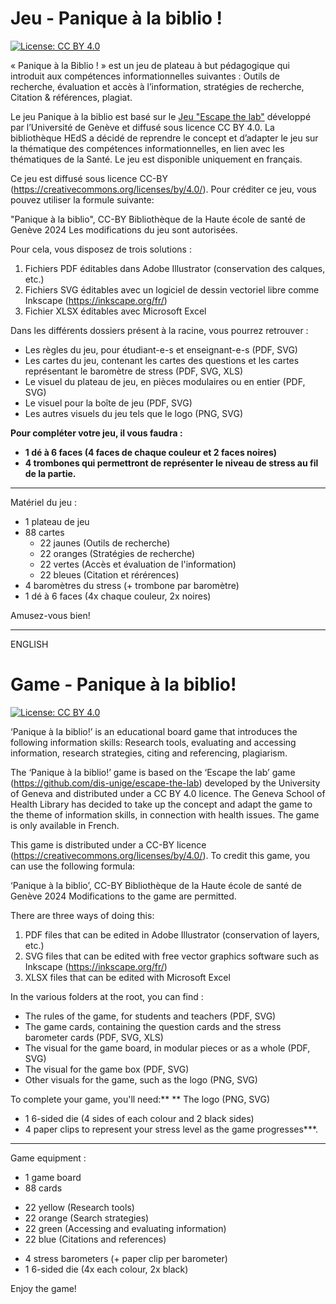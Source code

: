 # Jeu - Panique à la biblio !
[![License: CC BY 4.0](https://img.shields.io/badge/License-CC%20BY%204.0-lightgrey.svg)](https://creativecommons.org/licenses/by/4.0/) 

« Panique à la Biblio ! » est un jeu de plateau à but pédagogique qui introduit aux compétences informationnelles suivantes : 
Outils de recherche, évaluation et accès à l’information, stratégies de recherche, Citation & références, plagiat. 

Le jeu Panique à la biblio est basé sur le [Jeu "Escape the lab"](https://github.com/dis-unige/escape-the-lab) développé par l’Université de Genève et diffusé sous licence CC BY 4.0.
La bibliothèque HEdS a décidé de reprendre le concept et d’adapter le jeu sur la thématique des compétences informationnelles, en lien avec les thématiques de la Santé. 
Le jeu est disponible uniquement en français. 

Ce jeu est diffusé sous licence CC-BY (https://creativecommons.org/licenses/by/4.0/). Pour créditer ce jeu, vous pouvez utiliser la formule suivante:

"Panique à la biblio", CC-BY Bibliothèque de la Haute école de santé de Genève 2024
Les modifications du jeu sont autorisées.

Pour cela, vous disposez de trois solutions :
1) Fichiers PDF éditables dans Adobe Illustrator (conservation des calques, etc.)
2) Fichiers SVG éditables avec un logiciel de dessin vectoriel libre comme Inkscape (https://inkscape.org/fr/)
3) Fichier XLSX éditables avec Microsoft Excel 

Dans les différents dossiers présent à la racine, vous pourrez retrouver :
- Les règles du jeu, pour étudiant-e-s et enseignant-e-s (PDF, SVG)
- Les cartes du jeu, contenant les cartes des questions et les cartes représentant le baromètre de stress (PDF, SVG, XLS)
- Le visuel du plateau de jeu, en pièces modulaires ou en entier (PDF, SVG)
- Le visuel pour la boîte de jeu (PDF, SVG)
- Les autres visuels du jeu tels que le logo (PNG, SVG)

**Pour compléter votre jeu, il vous faudra :**
- **1 dé à 6 faces (4 faces de chaque couleur et 2 faces noires)**
- **4 trombones qui permettront de représenter le niveau de stress au fil de la partie.**

---

Matériel du jeu :
* 1 plateau de jeu
* 88 cartes
  - 22 jaunes (Outils de recherche)
  - 22 oranges (Stratégies de recherche)
  - 22 vertes (Accès et évaluation de l'information)
  - 22 bleues (Citation et rérérences)
* 4 baromètres du stress (+ trombone par baromètre)
* 1 dé à 6 faces (4x chaque couleur, 2x noires)

Amusez-vous bien! 

___________________________________________

ENGLISH

# Game - Panique à la biblio!
[![License: CC BY 4.0](https://img.shields.io/badge/License-CC%20BY%204.0-lightgrey.svg)](https://creativecommons.org/licenses/by/4.0/) 

‘Panique à la biblio!’ is an educational board game that introduces the following information skills: 
Research tools, evaluating and accessing information, research strategies, citing and referencing, plagiarism. 

The ‘Panique à la biblio!’ game is based on the ‘Escape the lab’ game (https://github.com/dis-unige/escape-the-lab) developed by the University of Geneva and distributed under a CC BY 4.0 licence.
The Geneva School of Health Library has decided to take up the concept and adapt the game to the theme of information skills, in connection with health issues. 
The game is only available in French. 

This game is distributed under a CC-BY licence (https://creativecommons.org/licenses/by/4.0/). To credit this game, you can use the following formula:

‘Panique à la biblio’, CC-BY Bibliothèque de la Haute école de santé de Genève 2024
Modifications to the game are permitted.

There are three ways of doing this:
1) PDF files that can be edited in Adobe Illustrator (conservation of layers, etc.)
2) SVG files that can be edited with free vector graphics software such as Inkscape (https://inkscape.org/fr/)
3) XLSX files that can be edited with Microsoft Excel 


In the various folders at the root, you can find :
- The rules of the game, for students and teachers (PDF, SVG)
- The game cards, containing the question cards and the stress barometer cards (PDF, SVG, XLS)
- The visual for the game board, in modular pieces or as a whole (PDF, SVG)
- The visual for the game box (PDF, SVG)
- Other visuals for the game, such as the logo (PNG, SVG)

To complete your game, you'll need:** ** The logo (PNG, SVG)
- 1 6-sided die (4 sides of each colour and 2 black sides)
- 4 paper clips to represent your stress level as the game progresses***.

---

Game equipment :
* 1 game board
* 88 cards
- 22 yellow (Research tools)
- 22 orange (Search strategies)
- 22 green (Accessing and evaluating information)
- 22 blue (Citations and references)
* 4 stress barometers (+ paper clip per barometer)
* 1 6-sided die (4x each colour, 2x black)

Enjoy the game!
